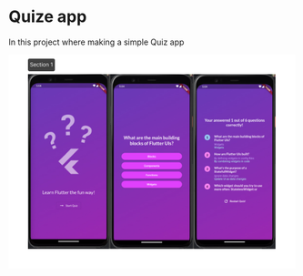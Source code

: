 # Quize app

In this project where making a simple Quiz app

![alt text](https://github.com/wilcologgerTopicus/flutter-excercise/blob/main/flutter_basic_two/assets/images/quiz_app.jpg?raw=true)